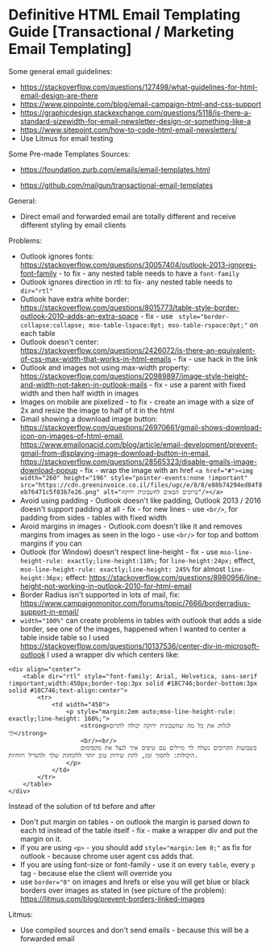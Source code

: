 # Definitive HTML Email Templating Guide [Transactional / Marketing Email Templating]

Some general email guidelines:
- https://stackoverflow.com/questions/127498/what-guidelines-for-html-email-design-are-there
- https://www.pinpointe.com/blog/email-campaign-html-and-css-support
- https://graphicdesign.stackexchange.com/questions/5118/is-there-a-standard-sizewidth-for-email-newsletter-design-or-something-like-a
- https://www.sitepoint.com/how-to-code-html-email-newsletters/
- Use Litmus for email testing


Some Pre-made Templates Sources:

- https://foundation.zurb.com/emails/email-templates.html

- https://github.com/mailgun/transactional-email-templates

General:

- Direct email and forwarded email are totally different and receive different styling by email clients

Problems:
- Outlook ignores fonts: <https://stackoverflow.com/questions/30057404/outlook-2013-ignores-font-family> - to fix - any nested table needs to have a `font-family`
- Outlook ignores direction in rtl: to fix- any nested table needs to `dir="rtl"`
- Outlook have extra white border: <https://stackoverflow.com/questions/8015773/table-style-border-outlook-2010-adds-an-extra-space> - fix - use ` style="border-collapse:collapse; mso-table-lspace:0pt; mso-table-rspace:0pt;"` on each table
- Outlook doesn't center: <https://stackoverflow.com/questions/2426072/is-there-an-equivalent-of-css-max-width-that-works-in-html-emails> - fix - use hack in the link
- Outlook and images not using max-width property: <https://stackoverflow.com/questions/20989897/image-style-height-and-width-not-taken-in-outlook-mails> - fix - use a parent with fixed width and then half width in images
- Images on mobile are pixelized - to fix - create an image with a size of 2x and resize the image to half of it in the html
- Gmail showing a download image button: <https://stackoverflow.com/questions/26970661/gmail-shows-download-icon-on-images-of-html-email>, <https://www.emailonacid.com/blog/article/email-development/prevent-gmail-from-displaying-image-download-button-in-email>, <https://stackoverflow.com/questions/28565323/disable-gmails-image-download-popup> - fix - wrap the image with an href `<a href="#"><img width="260" height="196" style="pointer-events:none !important" src="https://cdn.greeninvoice.co.il/files/ugc/e/8/8/e88b74294ed84f8eb76471c5f83b7e26.png" alt="ברוכים הבאים לחשבונית ירוקה"/></a>`
- Avoid using padding - Outlook doesn't like padding, Outlook 2013 / 2016 doesn't support padding at all - fix - for new lines - use `<br/>`, for padding from sides - tables with fixed width
- Avoid margins in images - Outlook.com doesn't like it and removes margins from images as seen in the logo - use `<br/>` for top and bottom margins if you can
- Outlook (for Window) doesn't respect line-height - fix - use `mso-line-height-rule: exactly;line-height:110%;` for `line-height:24px;` effect, `mso-line-height-rule: exactly;line-height: 245%` for almost `line-height:36px;` effect: https://stackoverflow.com/questions/8980956/line-height-not-working-in-outlook-2010-for-html-email
- Border Radius isn't supported in lots of mail, fix: https://www.campaignmonitor.com/forums/topic/7666/borderradius-support-in-email/
- `width="100%"` can create problems in tables with outlook that adds a side border, see one of the images, happened when I wanted to center a table inside table so I used https://stackoverflow.com/questions/10137536/center-div-in-microsoft-outlook
I used a wrapper div which centers like:
```
<div align="center">
    <table dir="rtl" style="font-family: Arial, Helvetica, sans-serif !important;width:450px;border-top:3px solid #18C746;border-bottom:3px solid #18C746;text-align:center">
        <tr>
            <td width="450">
                <p style="margin:2em auto;mso-line-height-rule: exactly;line-height: 160%;">
                    <strong>לגלות את כל מה שחשבונית ירוקה יכולה לתרום לך</strong>
                    <br/><br/>
                    בשבועות הקרובים נשלח לך מיילים עם טיפים איך לנצל את מקסימום היכולות: לחסוך זמן, לתת שירות טוב יותר ללקוחות שלך ולהגדיל רווחיות.
                </p>
            </td>
        </tr>
    </table>
</div>
```
Instead of the solution of td before and after
- Don't put margin on tables - on outlook the margin is parsed down to each td instead of the table itself - fix - make a wrapper div and put the margin on it.
- if you are using `<p>` - you should add `style="margin:1em 0;"` as fix for outlook - because chrome user agent css adds that.
- If you are using font-size or font-family - use it on every `table`, every `p` tag - because else the client will override you
- use `border="0"` on images and hrefs or else you will get blue or black borders over images as stated in (see picture of the problem): https://litmus.com/blog/prevent-borders-linked-images

Litmus:

- Use compiled sources and don't send emails - because this will be a forwarded email
